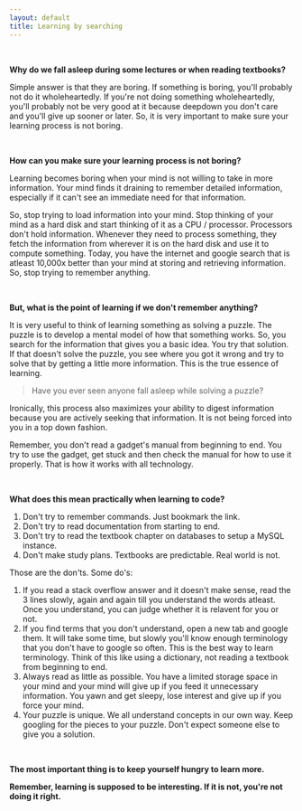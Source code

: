 ```yaml
---
layout: default
title: Learning by searching 
---
```


<br>


__Why do we fall asleep during some lectures or when reading textbooks?__

Simple answer is that they are boring. If something is boring, you'll probably not do it wholeheartedly. If you're not doing something wholeheartedly, you'll probably not be very good at it because deepdown you don't care and you'll give up sooner or later. So, it is very important to make sure your learning process is not boring.

<br>

__How can you make sure your learning process is not boring?__

Learning becomes boring when your mind is not willing to take in more information. Your mind finds it draining to remember detailed information, especially if it can't see an immediate need for that information.

So, stop trying to load information into your mind. Stop thinking of your mind as a hard disk and start thinking of it as a CPU / processor. Processors don't hold information. Whenever they need to process something, they fetch the information from wherever it is on the hard disk and use it to compute something. Today, you have the internet and google search that is atleast 10,000x better than your mind at storing and retrieving information. So, stop trying to remember anything. 

<br>

__But, what is the point of learning if we don't remember anything?__

It is very useful to think of learning something as solving a puzzle. The puzzle is to develop a mental model of how that something works. So, you search for the information that gives you a basic idea. You try that solution. If that doesn't solve the puzzle, you see where you got it wrong and try to solve that by getting a little more information. This is the true essence of learning. 

> Have you ever seen anyone fall asleep while solving a puzzle?

Ironically, this process also maximizes your ability to digest information because you are actively seeking that information. It is not being forced into you in a top down fashion.

Remember, you don't read a gadget's manual from beginning to end. You try to use the gadget, get stuck and then check the manual for how to use it properly. That is how it works with all technology.

<br>

__What does this mean practically when learning to code?__

1. Don't try to remember commands. Just bookmark the link.
2. Don't try to read documentation from starting to end.
3. Don't try to read the textbook chapter on databases to setup a MySQL instance.
4. Don't make study plans. Textbooks are predictable. Real world is not.

Those are the don'ts. Some do's:

1. If you read a stack overflow answer and it doesn't make sense, read the 3 lines slowly, again and again till you understand the words atleast. Once you understand, you can judge whether it is relavent for you or not.
2. If you find terms that you don't understand, open a new tab and google them. It will take some time, but slowly you'll know enough terminology that you don't have to google so often. This is the best way to learn terminology. Think of this like using a dictionary, not reading a textbook from beginning to end.
3. Always read as little as possible. You have a limited storage space in your mind and your mind will give up if you feed it unnecessary information. You yawn and get sleepy, lose interest and give up if you force your mind.
4. Your puzzle is unique. We all understand concepts in our own way. Keep googling for the pieces to your puzzle. Don't expect someone else to give you a solution.


<br>

__The most important thing is to keep yourself hungry to learn more.__

__Remember, learning is supposed to be interesting. If it is not, you're not doing it right.__
